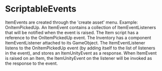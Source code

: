 # ScriptableEvents

ItemEvents are created through the 'create asset' menu. Example: OnItemPickedUp.
An ItemEvent contains a collection of ItemEventListeners that will be notified when the event is raised.
The Item script has a reference to the OnItemPickedUp event.
The Inventory has a component ItemEventListener attached to its GameObject.
The ItemEventListener listens to the OnItemPickedUp event (by adding itself to the list of listeners in the event), and stores an ItemUnityEvent as a response.
When ItemEvent is raised on an Item, the ItemUnityEvent on the listener will be invoked as the response to the event.
